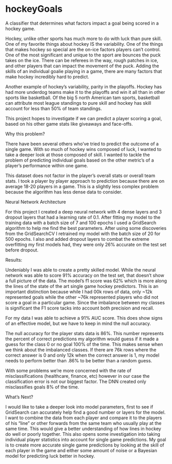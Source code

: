 # hockeyGoals
A classifier that determines what factors impact a goal being scored in a hockey game.

Hockey, unlike other sports has much more to do with luck than pure skill. One of my favorite things about hockey IS the variability. One of the things that makes hockey so special are the on-ice factors players can’t control. One of the most significant and unique to the sport are bounces the puck takes on the ice. There can be referees in the way, rough patches in ice, and other players that can impact the movement of the puck. Adding the skills of an individual goalie playing in a game, there are many factors that make hockey incredibly hard to predict. 

Another example of hockey’s variability, parity in the playoffs. Hockey has had more underdog teams make it to the playoffs and win it all than in other sports like basketball. Of the big 5 north American tam sports, basketball can attribute most league standings to pure skill and hockey has skill account for less than 50% of team standings. 

This project hopes to investigate if we can predict a player scoring a goal, based on his other game stats like giveaways and face-offs. 

Why this problem? 

There have been several others who’ve tried to predict the outcome of a single game. With so much of hockey wins composed of luck, I wanted to take a deeper look at those composed of skill. I wanted to tackle the problem of predicting individual goals based on the other metric’s of a player’s performance within one game.

This dataset does not factor in the player’s overall stats or overall team stats. I took a player by player approach to prediction because there are on average 18-20 players in a game. This is a slightly less complex problem because the algorithm has less dense data to consider.  

Neural Network Architecture

For this project I created a deep neural network with 4 dense layers and 3 dropout layers that had a learning rate of 0.1. After fitting my model to the training data with a batch size of 7 and 100 epochs I used a GridSearch algorithm to help me find the best parameters. After using some discoveries from the GridSearchCV I retrained my model with the batch size of 20 for 500 epochs. I also and added dropout layers to combat the extreme overfitting my first models had, they were only 26% accurate on the test set before dropout. 

Results:

Undeniably I was able to create a pretty skilled model. While the neural network was able to score 91% accuracy on the test set, that doesn’t show a full picture of the data. The model’s f1 score was 62% which is more along the lines of the state of the art single game hockey predictors. This is an important distinction because while I had 00k rows of data, only ~12k represented goals while the other ~76k represented players who did not score a goal in a particular game. Since the imbalance between my classes is significant the F1 score tacks into account both precision and recall. 

 For my data I was able to achieve a 91% AUC score. This does show signs of an effective model, but we have to keep in mind the null accuracy.

The null accuracy for the player stats data is 86%. This number represents the percent of correct predictions my algorithm would guess if it made a guess for the class 0 or no goal 100% of the time. This makes sense when we think about the imbalanced classes. If there are 76k rows where the correct answer is 0 and only 12k when the correct answer is 1, my model needs to perform better than .86% to be better than a random guess.

With some problems we’re more concerned with the rate of misclassifications (healthcare, finance, etc) however in our case the classification error is not our biggest factor. The DNN created only misclassifies goals 8% of the time. 

What’s Next?

I would like to take a deeper look into model parameters, first to see if GridSearch can accurately help find a good number or layers for the model. I want to combine the data from each player and compare it to the players of his “line” or other forwards from the same team who usually play at the same time. This would give a better understanding of how lines in hockey do well or poorly together. This also opens some investigation into taking individual player statistics into account for single game predictions. My goal is to create more accurate single game predictions by looking at the skill of each player in the game and either some amount of noise or a Bayesian model for predicting luck better in hockey. 

